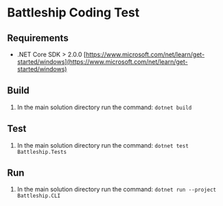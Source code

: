 # Battleship Coding Test
## Requirements
* .NET Core SDK > 2.0.0 [https://www.microsoft.com/net/learn/get-started/windows](https://www.microsoft.com/net/learn/get-started/windows)

## Build
1. In the main solution directory run the command: `dotnet build`

## Test
1. In the main solution directory run the command: `dotnet test Battleship.Tests`

## Run
1. In the main solution directory run the command: `dotnet run --project Battleship.CLI`